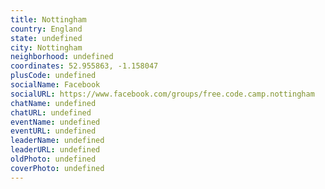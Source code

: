 ```yaml
---
title: Nottingham
country: England
state: undefined
city: Nottingham
neighborhood: undefined
coordinates: 52.955863, -1.158047
plusCode: undefined
socialName: Facebook
socialURL: https://www.facebook.com/groups/free.code.camp.nottingham
chatName: undefined
chatURL: undefined
eventName: undefined
eventURL: undefined
leaderName: undefined
leaderURL: undefined
oldPhoto: undefined
coverPhoto: undefined
---
```

